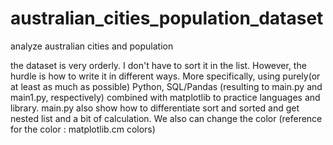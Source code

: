 # australian_cities_population_dataset
analyze australian cities and population

the dataset is very orderly. I don't have to sort it in the list. However, the hurdle is how to write it in different ways. More specifically, using purely(or at least as much as possible) Python, SQL/Pandas (resulting to main.py and main1.py, respectively) combined with matplotlib to practice languages and library. 
main.py also show how to differentiate sort and sorted and get nested list and a bit of calculation. 
We also can change the color (reference for the color : matplotlib.cm colors)
